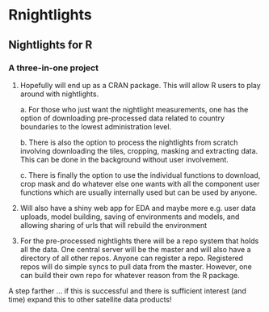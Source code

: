 # Rnightlights

## Nightlights for R

### A three-in-one project

1. Hopefully will end up as a CRAN package. This will allow R users to play around with nightlights. 

	a. For those who just want the nightlight measurements, one has the option of downloading pre-processed data related to country
boundaries to the lowest administration level.

	b. There is also the option to process the nightlights from scratch involving downloading the tiles, cropping, masking and extracting
data. This can be done in the background without user involvement.

	c. There is finally the option to use the individual functions to download, crop mask and do whatever else one wants with all the 
component user functions which are usually internally used but can be used by anyone.

2. Will also have a shiny web app for EDA and maybe more e.g. user data uploads, model building, 
saving of environments and models, and allowing sharing of urls that will rebuild the environment

3. For the pre-processed nightlights there will be a repo system that holds all the data. One central server will be the master and will 
also have a directory of all other repos. Anyone can register a repo. Registered repos will do simple syncs to pull data from the master.
However, one can build their own repo for whatever reason from the R package.

A step farther ... if this is successful and there is sufficient interest (and time) expand this to other satellite data products!

